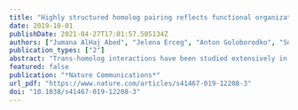 ```yaml
---
title: "Highly structured homolog pairing reflects functional organization of the Drosophila genome"
date: 2019-10-01
publishDate: 2021-04-27T17:01:57.505134Z
authors: ["Jumana AlHaj Abed", "Jelena Erceg", "Anton Goloborodko", "Son C. Nguyen", "Ruth B. McCole", "Wren Saylor", "Geoffrey Fudenberg", "Bryan R. Lajoie", "Job Dekker", "Leonid A. Mirny", "C.-ting Wu"]
publication_types: ["2"]
abstract: "Trans-homolog interactions have been studied extensively in Drosophila, where homologs are paired in somatic cells and transvection is prevalent. Nevertheless, the detailed structure of pairing and its functional impact have not been thoroughly investigated. Accordingly, we generated a diploid cell line from divergent parents and applied haplotype-resolved Hi-C, showing that homologs pair with varying precision genome-wide, in addition to establishing trans-homolog domains and compartments. We also elucidate the structure of pairing with unprecedented detail, observing significant variation across the genome and revealing at least two forms of pairing: tight pairing, spanning contiguous small domains, and loose pairing, consisting of single larger domains. Strikingly, active genomic regions (A-type compartments, active chromatin, expressed genes) correlated with tight pairing, suggesting that pairing has a functional implication genome-wide. Finally, using RNAi and haplotype-resolved Hi-C, we show that disruption of pairing-promoting factors results in global changes in pairing, including the disruption of some interaction peaks."
featured: false
publication: "*Nature Communications*"
url_pdf: "https://www.nature.com/articles/s41467-019-12208-3"
doi: "10.1038/s41467-019-12208-3"
---
```


